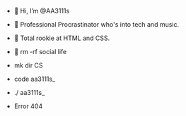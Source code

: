 - 👋 Hi, I’m @AA3111s
- 👀 Professional Procrastinator who's into tech and music.
- 🌱 Total rookie at HTML and CSS.


- 💞️ rm -rf social life
- mk dir CS
- code aa3111s_
- ./ aa3111s_
- Error 404

<!---
AA3111s/AA3111s is a ✨ special ✨ repository because its `README.md` (this file) appears on your GitHub profile.
You can click the Preview link to take a look at your changes.
--->
